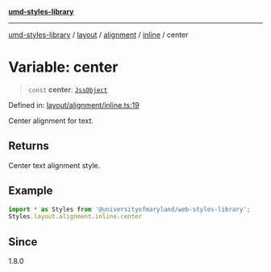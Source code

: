 [**umd-styles-library**](../../../../../../README.md)

***

[umd-styles-library](../../../../../../modules.md) / [layout](../../../../../README.md) / [alignment](../../../README.md) / [inline](../README.md) / center

# Variable: center

> `const` **center**: [`JssObject`](../../../../../../utilities/namespaces/transform/type-aliases/JssObject.md)

Defined in: [layout/alignment/inline.ts:19](https://github.com/UMD-Digital/design-system/blob/ed6189804bf5f4c4fcbe5325b54aac33ac48d614/packages/styles/source/layout/alignment/inline.ts#L19)

Center alignment for text.

## Returns

Center text alignment style.

## Example

```typescript
import * as Styles from '@universityofmaryland/web-styles-library';
Styles.layout.alignment.inline.center
```

## Since

1.8.0
